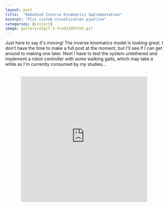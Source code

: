 ```yaml
---
layout: post
title:  "Embodied Inverse Kinematics Implementation"
excerpt: "Plus custom visualization pipeline"
categories: [project]
image: gallery/ezgif-3-fced31d97cb5.gif
---
```


Just here to say it's moving! The inverse kinematics model is looking great. I don't have the time to make a full post at the moment, but I'll see if I can get around to making one later. Next I have to test the system untethered and implement a robot controller with some walking gaits, which may take a while as I'm currently consumed by my studies...

<br>
<div align="center"><iframe style="aspect-ratio: 16 / 9; max-width:80%;height:400px"  src="https://www.youtube.com/embed/zvvzg43DtZo" frameborder="0" allow="accelerometer; autoplay; clipboard-write; encrypted-media; gyroscope; picture-in-picture" allowfullscreen></iframe></div>
<br>
